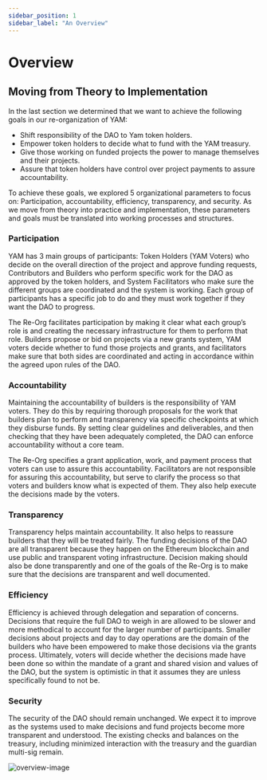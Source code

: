 ```yaml
---
sidebar_position: 1
sidebar_label: "An Overview"
---
```


# Overview

## Moving from Theory to Implementation

In the last section we determined that we want to achieve the following goals in our re-organization of YAM:

- Shift responsibility of the DAO to Yam token holders.
- Empower token holders to decide what to fund with the YAM treasury.
- Give those working on funded projects the power to manage themselves and their projects.
- Assure that token holders have control over project payments to assure accountability.

To achieve these goals, we explored 5 organizational parameters to focus on: Participation, accountability, efficiency, transparency, and security. As we move from theory into practice and implementation, these parameters and goals must be translated into working processes and structures.

### Participation

YAM has 3 main groups of participants: Token Holders (YAM Voters) who decide on the overall direction of the project and approve funding requests, Contributors and Builders who perform specific work for the DAO as approved by the token holders, and System Facilitators who make sure the different groups are coordinated and the system is working. Each group of participants has a specific job to do and they must work together if they want the DAO to progress.

The Re-Org facilitates participation by making it clear what each group’s role is and creating the necessary infrastructure for them to perform that role. Builders propose or bid on projects via a new grants system, YAM voters decide whether to fund those projects and grants, and facilitators make sure that both sides are coordinated and acting in accordance within the agreed upon rules of the DAO.

### Accountability

Maintaining the accountability of builders is the responsibility of YAM voters. They do this by requiring thorough proposals for the work that builders plan to perform and transparency via specific checkpoints at which they disburse funds. By setting clear guidelines and deliverables, and then checking that they have been adequately completed, the DAO can enforce accountability without a core team.

The Re-Org specifies a grant application, work, and payment process that voters can use to assure this accountability. Facilitators are not responsible for assuring this accountability, but serve to clarify the process so that voters and builders know what is expected of them. They also help execute the decisions made by the voters.

### Transparency

Transparency helps maintain accountability. It also helps to reassure builders that they will be treated fairly. The funding decisions of the DAO are all transparent because they happen on the Ethereum blockchain and use public and transparent voting infrastructure. Decision making should also be done transparently and one of the goals of the Re-Org is to make sure that the decisions are transparent and well documented.

### Efficiency

Efficiency is achieved through delegation and separation of concerns. Decisions that require the full DAO to weigh in are allowed to be slower and more methodical to account for the larger number of participants. Smaller decisions about projects and day to day operations are the domain of the builders who have been empowered to make those decisions via the grants process. Ultimately, voters will decide whether the decisions made have been done so within the mandate of a grant and shared vision and values of the DAO, but the system is optimistic in that it assumes they are unless specifically found to not be.

### Security

The security of the DAO should remain unchanged. We expect it to improve as the systems used to make decisions and fund projects become more transparent and understood. The existing checks and balances on the treasury, including minimized interaction with the treasury and the guardian multi-sig remain.

![overview-image](/img/overall-diagram-1.png)
